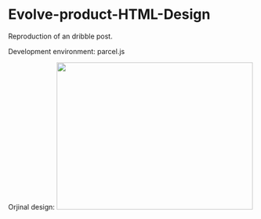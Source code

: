 # Evolve-product-HTML-Design

Reproduction of an dribble post.

Development environment: parcel.js


Orjinal design: 
<img src="https://cdn.dribbble.com/users/501822/screenshots/4640879/dribbble.gif" width="400" height="300">